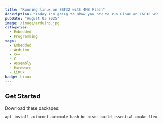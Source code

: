 ```yaml
---
title: "Running linux on ESP32 with 4MB Flash"
description: "Today I'm going to show you how to run Linux on ESP32 with just only 4MB flash memory"
pubDate: "August 03 2025"
image: /image/arduino.jpg
categories:
  - Embedded
  - Programming
tags:
  - Embedded
  - Arduino
  - C++
  - C 
  - Assembly
  - Hardware
  - Linux
badge: Linux
---
```

## Get Started
Download these packages:
```bash 
apt install autoconf automake bash bc bison build-essential cmake flex gawk git gperf help2man libncurses-dev libtool libtool-bin libusb-1.0-0 python3 python3-venv rsync texinfo unzip wget cpio
```

